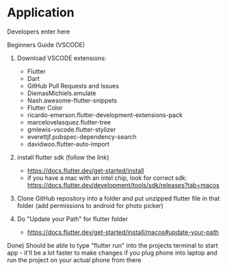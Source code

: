 # Application
Developers enter here

Beginners Guide (VSCODE)

1) Download VSCODE extensions:
    - Flutter
    - Dart
    - GitHub Pull Requests and Issues
    - DiemasMichiels.emulate
    - Nash.awesome-flutter-snippets
    - Flutter Color
    - ricardo-emerson.flutter-development-extensions-pack
    - marcelovelasquez.flutter-tree
    - gmlewis-vscode.flutter-stylizer
    - everettjf.pubspec-dependency-search
    - davidwoo.flutter-auto-import


2) install flutter sdk (follow the link)
    - https://docs.flutter.dev/get-started/install
    - if you have a mac with an intel chip, look for correct sdk: https://docs.flutter.dev/development/tools/sdk/releases?tab=macos 

3) Clone GitHub repository into a folder and put unzipped flutter file in that folder
    (add permissions to android for photo picker)

4) Do "Update your Path" for flutter folder
    - https://docs.flutter.dev/get-started/install/macos#update-your-path

Done) Should be able to type "flutter run" into the projects terminal to start app
    - it'll be a lot faster to make changes if you plug phone into laptop and run the project on your actual phone from there